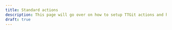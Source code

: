 ```yaml
---
title: Standard actions
description: This page will go over on how to setup TTGit actions and how you can use them with your repository
draft: true
---
```

